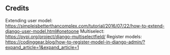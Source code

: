 ## Credits
Extending user model: https://simpleisbetterthancomplex.com/tutorial/2016/07/22/how-to-extend-django-user-model.html#onetoone
Multiselect: https://pypi.org/project/django-multiselectfield/
Register models: https://codinggear.blog/how-to-register-model-in-django-admin/?expand_article=1&expand_article=1